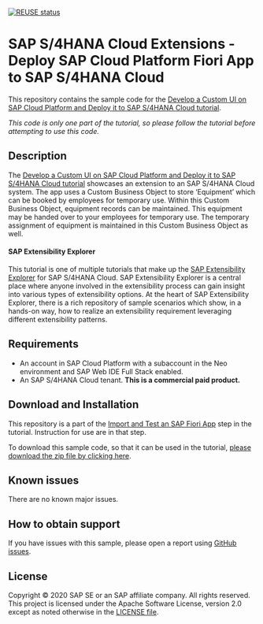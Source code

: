 [![REUSE status](https://api.reuse.software/badge/github.com/SAP-samples/s4hana-ext-deploy-custom-ui)](https://api.reuse.software/info/github.com/SAP-samples/s4hana-ext-deploy-custom-ui)

# SAP S/4HANA Cloud Extensions - Deploy SAP Cloud Platform Fiori App to SAP S/4HANA Cloud
This repository contains the sample code for the [Develop a Custom UI on SAP Cloud Platform and Deploy it to SAP S/4HANA Cloud tutorial](http://tiny.cc/s4-deploy-custom-ui).  

*This code is only one part of the tutorial, so please follow the tutorial before attempting to use this code.*

## Description

The [Develop a Custom UI on SAP Cloud Platform and Deploy it to SAP S/4HANA Cloud tutorial](http://tiny.cc/s4-deploy-custom-ui) showcases an extension to an SAP S/4HANA Cloud system. The app uses a Custom Business Object to store ‘Equipment’ which can be booked by employees for temporary use. Within this Custom Business Object, equipment records can be maintained. This equipment may be handed over to your employees for temporary use. The temporary assignment of equipment is maintained in this Custom Business Object as well.

#### SAP Extensibility Explorer

This tutorial is one of multiple tutorials that make up the [SAP Extensibility Explorer](https://sap.com/extends4) for SAP S/4HANA Cloud.
SAP Extensibility Explorer is a central place where anyone involved in the extensibility process can gain insight into various types of extensibility options. At the heart of SAP Extensibility Explorer, there is a rich repository of sample scenarios which show, in a hands-on way, how to realize an extensibility requirement leveraging different extensibility patterns.


Requirements
-------------
- An account in SAP Cloud Platform with a subaccount in the Neo environment and SAP Web IDE Full Stack enabled.
- An SAP S/4HANA Cloud tenant. **This is a commercial paid product.**


Download and Installation
-------------
This repository is a part of the [Import and Test an SAP Fiori App](https://help.sap.com/viewer/841f379acd104dbf8685b3ad26e66af3/SHIP/en-US/e6c1af3ef559470b84fab32d09432454.html) step in the tutorial. Instruction for use are in that step.

To download this sample code, so that it can be used in the tutorial, [please download the zip file by clicking here](https://github.com/SAP-samples/s4hana-ext-deploy-custom-ui/releases/download/2019Q4/import-me-into-sap-web-ide.zip).  


Known issues
---------------------
There are no known major issues.

How to obtain support
---------------------
If you have issues with this sample, please open a report using [GitHub issues](https://github.com/SAP/s4hana-ext-deploy-custom-ui/issues).

License
-------
Copyright © 2020 SAP SE or an SAP affiliate company. All rights reserved.
This project is licensed under the Apache Software License, version 2.0 except as noted otherwise in the [LICENSE file](LICENSES/Apache-2.0.txt).
